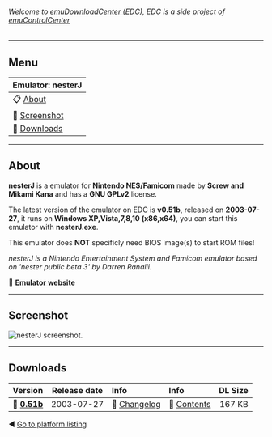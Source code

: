 ###### Welcome to [emuDownloadCenter (EDC)](https://github.com/PhoenixInteractiveNL/emuDownloadCenter/wiki/), EDC is a side project of [emuControlCenter](https://github.com/PhoenixInteractiveNL/emuControlCenter/wiki/)
***
## Menu
| **Emulator: nesterJ** |
|:---------|
| :clipboard: [About](#about) |
| :sunrise: [Screenshot](#screenshot) |
| :floppy_disk: [Downloads](#downloads) |
***
## About
**nesterJ** is a emulator for **Nintendo NES/Famicom** made by **Screw and Mikami Kana** and has a **GNU GPLv2** license.

The latest version of the emulator on EDC is **v0.51b**, released on **2003-07-27**, it runs on **Windows XP,Vista,7,8,10 (x86,x64)**, you can start this emulator with **nesterJ.exe**.

This emulator does **NOT** specificly need BIOS image(s) to start ROM files!

_nesterJ is a Nintendo Entertainment System and Famicom emulator based on 'nester public beta 3' by Darren Ranalli._

:link: [**Emulator website**](http://www.dcn.ne.jp/~otim2/nesterj/en/)
***
## Screenshot
![](https://raw.githubusercontent.com/PhoenixInteractiveNL/emuDownloadCenter/master/hooks/nesterj/screen.jpg "nesterJ screenshot.")
***
## Downloads
| Version  | Release date  | Info       | Info       | DL Size    |
|:---------|:-------------:|:-----------|:-----------|-----------:|
| :floppy_disk: [**0.51b**](https://github.com/PhoenixInteractiveNL/edc-repo0004/raw/master/nesterj/0.51b.7z) | 2003-07-27 | :page_facing_up: [Changelog](https://github.com/PhoenixInteractiveNL/edc-repo0004/blob/master/nesterj/0.51b_changelog.txt) | :mag_right: [Contents](https://github.com/PhoenixInteractiveNL/edc-repo0004/blob/master/nesterj/0.51b_contents.txt) | 167 KB |

:arrow_backward: [Go to platform listing](https://github.com/PhoenixInteractiveNL/emuDownloadCenter/wiki/EDC-Platform-List)
